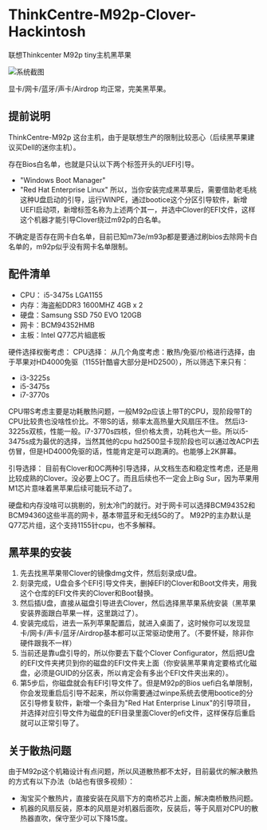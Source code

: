 # ThinkCentre-M92p-Clover-Hackintosh
联想Thinkcenter M92p tiny主机黑苹果

![系统截图](https://github.com/uknowzheng/ThinkCentre-M92p-Clover-Hackintosh/blob/main/info.png)

显卡/网卡/蓝牙/声卡/Airdrop 均正常，完美黑苹果。
## 提前说明 
ThinkCentre-M92p 这台主机，由于是联想生产的限制比较恶心（后续黑苹果建议买Dell的迷你主机）。

存在Bios白名单，也就是只认以下两个标签开头的UEFI引导。
- "Windows Boot Manager"
- "Red Hat Enterprise Linux"
所以，当你安装完成黑苹果后，需要借助老毛桃这种U盘启动的引导，运行WINPE，通过bootice这个分区引导软件，新增UEFI启动项，新增标签名称为上述两个其一，并选中Clover的EFI文件，这样这个机器才能引导Clover绕过m92p的白名单。

不确定是否存在网卡白名单，目前已知m73e/m93p都是要通过刷bios去除网卡白名单的，m92p似乎没有网卡名单限制。

## 配件清单
- CPU： i5-3475s LGA1155
- 内存：海盗船DDR3 1600MHZ 4GB x 2
- 硬盘：Samsung SSD 750 EVO 120GB
- 网卡：BCM94352HMB
- 主板：Intel Q77芯片組底板

硬件选择权衡考虑：
CPU选择：
从几个角度考虑：散热/免驱/价格进行选择，由于苹果对HD4000免驱（1155针酷睿大部分是HD2500），所以筛选下来只有：
- i3-3225s
- i5-3475s
- i7-3770s

CPU带S考虑主要是功耗散热问题，一般M92p应该上带T的CPU，现阶段带T的CPU比较贵也没啥性价比。不带S的话，频率太高热量大风扇压不住。
然后i3-3225s双核，性能一般。i7-3770s四核，但价格太贵，功耗也大一些。所以i5-3475s成为最优的选择，当然其他的cpu hd2500显卡现阶段也可以通过改ACPI去仿冒，但是HD4000免驱的话，性能肯定是可以跑满的。也能够上2K屏幕。

引导选择：
目前有Clover和OC两种引导选择，从文档生态和稳定性考虑，还是用比较成熟的Clover。没必要上OC了。而且后续也不一定会上Big Sur，因为苹果用M1芯片意味着黑苹果后续可能玩不动了。

硬盘和内存没啥可以挑剔的，别太冷门的就行。对于网卡可以选择BCM94352和BCM94360这些半高的网卡，基本带蓝牙和无线5G的了。
M92P的主办默认是Q77芯片组，这个支持1155针cpu，也不多解释。

## 黑苹果的安装
1. 先去找黑苹果带Clover的镜像dmg文件，然后刻录成U盘。
2. 刻录完成，U盘会多个EFI引导文件夹，删掉EFI的Clover和Boot文件夹，用我这个仓库的EFI文件夹的Clover和Boot替换。
3. 然后插U盘，直接从磁盘引导进去Clover，然后选择黑苹果系统安装（黑苹果安装界面跟白苹果一样，这里跳过了）。
4. 安装完成后，进去一系列苹果配置后，就进入桌面了，这时候你可以发现显卡/网卡/声卡/蓝牙/Airdrop基本都可以正常驱动使用了。（不要怀疑，除非你硬件跟我不一样）
5. 当前还是靠u盘引导的，所以你要去下载个Clover Configurator，然后把U盘的EFI文件夹拷贝到你的磁盘的EFI文件夹上面（你安装黑苹果肯定要格式化磁盘，必须是GUID的分区表，所以肯定会有多出个EFI文件夹出来的）。
6. 第5步后，你磁盘就会有EFI引导文件了。但是M92p的Bios uefi白名单限制，你会发现重启后引导不起来，所以你需要通过winpe系统去使用bootice的分区引导修复软件，新增一个条目为"Red Hat Enterprise Linux"的引导项目，并选择对应引导文件为磁盘的EFI目录里面Clover的efi文件，这样保存后重启就可以正常引导了。

## 关于散热问题
由于M92p这个机箱设计有点问题，所以风道散热都不太好，目前最优的解决散热的方式有以下办法（b站也有很多视频）：
- 淘宝买个散热片，直接安装在风扇下方的南桥芯片上面，解决南桥散热问题。
- 机器的风扇反装，原本的风扇是对机器后面吹，反装后，等于风扇对CPU的散热器直吹，保守至少可以下降15度。






